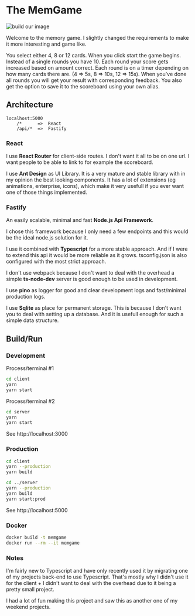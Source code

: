 # The MemGame
![build our image](https://github.com/Lyr-7D1h/memgame/workflows/build%20our%20image/badge.svg?branch=master)

Welcome to the memory game.
I slightly changed the requirements to make it more interesting and game like.

You select either 4, 8 or 12 cards. When you click start the game begins. Instead of a single rounds you have 10. Each round your score gets increased based on amount correct. Each round is on a timer depending on how many cards there are. (4 => 5s, 8 => 10s, 12 => 15s). When you've done all rounds you will get your result with corresponding feedback. You also get the option to save it to the scoreboard using your own alias.

## Architecture

```
localhost:5000
    /*      =>  React
    /api/*  =>  Fastify
```

### React

I use **React Router** for client-side routes. I don't want it all to be on one url. I want people to be able to link to for example the scoreboard.

I use **Ant Design** as UI Library. It is a very mature and stable library with in my opinion the best looking components. It has a lot of extensions (eg animations, enterprise, icons), which make it very usefull if you ever want one of those things implemented.

### Fastify

An easily scalable, minimal and fast **Node.js Api Framework**.

I chose this framework because I only need a few endpoints and this would be the ideal node.js solution for it.

I use it combined with **Typescript** for a more stable approach. And if I were to extend this api it would be more reliable as it grows. tsconfig.json is also configured with the most strict approach.

I don't use webpack because I don't want to deal with the overhead a simple **ts-node-dev** server is good enough to be used in development.

I use **pino** as logger for good and clear development logs and fast/minimal production logs.

I use **Sqlite** as place for permanent storage. This is because I don't want you to deal with setting up a database. And it is usefull enough for such a simple data structure.

## Build/Run

### Development

Process/terminal #1

```bash
cd client
yarn
yarn start
```

Process/terminal #2

```bash
cd server
yarn
yarn start
```

See http://localhost:3000

### Production

```bash
cd client
yarn --production
yarn build

cd ../server
yarn --production
yarn build
yarn start:prod
```

See http://localhost:5000

### Docker

```bash
docker build -t memgame
docker run --rm --it memgame
```

### Notes

I'm fairly new to Typescript and have only recently used it by migrating one of my projects back-end to use Typescript. That's mostly why I didn't use it for the client + I didn't want to deal with the overhead due to it being a pretty small project.

I had a lot of fun making this project and saw this as another one of my weekend projects.
